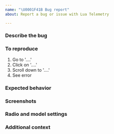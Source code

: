 ```yaml
---
name: "\U0001F41B Bug report"
about: Report a bug or issue with Lua Telemetry

---
```


### Describe the bug
<!-- A clear and concise description of what the bug is and specify the transmitter model (ie: X9D, X7)  -->

### To reproduce
<!-- Steps to reproduce the behavior, example:  -->
1. Go to '....'
2. Click on '....'
3. Scroll down to '....'
4. See error

### Expected behavior
<!-- A clear and concise description of what you expected to happen.  -->

### Screenshots
<!-- If applicable, add screenshots to help explain your problem.  -->

### Radio and model settings
<!-- Below are the instructions for exporting radio and model settings that are needed to simulate (and hopefully reproduce) your problem:

1. Connect transmitter to PC using standard method (trim in, power, connect USB) see: https://youtu.be/GAETmZsKqwY?t=2m13s
2. From your transmitter's '\SCRIPTS\TELEMETRY\iNav' folder, copy the 'config.dat' file to your PC
3. Run OpenTX Companion
4. From 'Read/Write' menu, select 'Read Models and Settings From Radio'
5. Note the model number/name you're using when having the issue
6. From 'File' menu, select 'Save As...' and save radio models and settings to OTX file
7. ZIP OTX file and the 'config.dat' file and attach it to this issue
8. Make sure you specify the model number/name from your transmitter when having the issue
-->

### Additional context
<!-- Add any other context about the problem here.  -->
